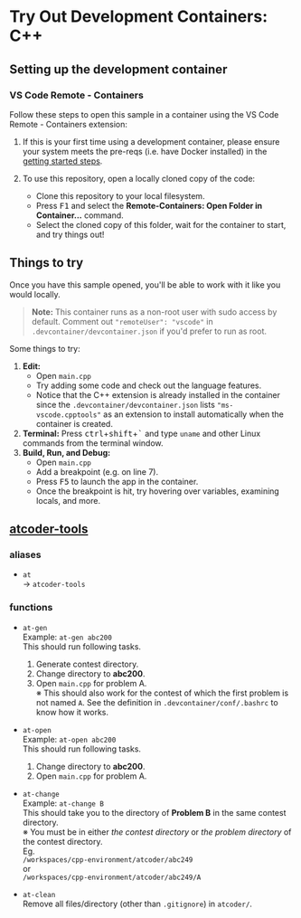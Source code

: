 # Try Out Development Containers: C++
## Setting up the development container
### VS Code Remote - Containers
Follow these steps to open this sample in a container using the VS Code Remote - Containers extension:

1. If this is your first time using a development container, please ensure your system meets the pre-reqs (i.e. have Docker installed) in the [getting started steps](https://aka.ms/vscode-remote/containers/getting-started).

2. To use this repository, open a locally cloned copy of the code:
   - Clone this repository to your local filesystem.
   - Press <kbd>F1</kbd> and select the **Remote-Containers: Open Folder in Container...** command.
   - Select the cloned copy of this folder, wait for the container to start, and try things out!

## Things to try

Once you have this sample opened, you'll be able to work with it like you would locally.

> **Note:** This container runs as a non-root user with sudo access by default. Comment out `"remoteUser": "vscode"` in `.devcontainer/devcontainer.json` if you'd prefer to run as root.

Some things to try:

1. **Edit:**
   - Open `main.cpp`
   - Try adding some code and check out the language features.
   - Notice that the C++ extension is already installed in the container since the `.devcontainer/devcontainer.json` lists `"ms-vscode.cpptools"` as an extension to install automatically when the container is created.
1. **Terminal:** Press <kbd>ctrl</kbd>+<kbd>shift</kbd>+<kbd>\`</kbd> and type `uname` and other Linux commands from the terminal window.
1. **Build, Run, and Debug:**
   - Open `main.cpp`
   - Add a breakpoint (e.g. on line 7).
   - Press <kbd>F5</kbd> to launch the app in the container.
   - Once the breakpoint is hit, try hovering over variables, examining locals, and more.

## [atcoder-tools](https://github.com/kyuridenamida/atcoder-tools)
### aliases
- `at`  
-> `atcoder-tools`
### functions
- `at-gen`  
Example: `at-gen abc200`  
This should run following tasks.
   1. Generate contest directory.
   2. Change directory to **abc200**.
   3. Open `main.cpp` for problem A.  
※ This should also work for the contest of which the first problem is not named `A`. See the definition in `.devcontainer/conf/.bashrc` to know how it works.
- `at-open`  
Example: `at-open abc200`  
This should run following tasks.
   1. Change directory to **abc200**.
   2. Open `main.cpp` for problem A.
- `at-change`  
Example: `at-change B`  
This should take you to the directory of **Problem B** in the same contest directory.  
※ You must be in either _the contest directory_ or _the problem directory_ of the contest directory.  
Eg.  
`/workspaces/cpp-environment/atcoder/abc249`  
or  
`/workspaces/cpp-environment/atcoder/abc249/A`  

- `at-clean`  
Remove all files/directory (other than `.gitignore`) in `atcoder/`.

